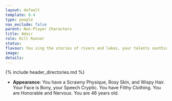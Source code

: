 ```yaml
---
layout: default
template: 0.4
type: people
nav_exclude: false
parent: Non-Player Characters
title: Adair
role: Rill Runner
status: 
flavour: You sing the stories of rivers and lakes, your talents soothing friends and the elements alike. You've seen more than most, but somehow it never seems to be enough.
image: 
details:
---
```


{% include header_directories.md %}

- **Appearance**: You have a Scrawny Physique, Rosy Skin, and Wispy Hair. Your Face is Bony, your Speech Cryptic. You have Filthy Clothing. You are Honorable and Nervous. You are 46 years old.
